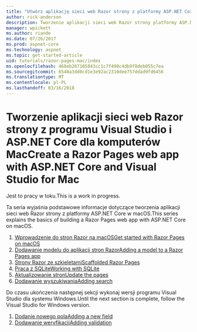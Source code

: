 ```yaml
---
title: "Utwórz aplikację sieci web Razor strony z platformy ASP.NET Core na macOS"
author: rick-anderson
description: Tworzenie aplikacji sieci web Razor strony platformy ASP.NET Core i EF Core.
manager: wpickett
ms.author: riande
ms.date: 07/26/2017
ms.prod: aspnet-core
ms.technology: aspnet
ms.topic: get-started-article
uid: tutorials/razor-pages-mac/index
ms.openlocfilehash: 468eb267105843cc1c7f490c4db9f8deb055c7ea
ms.sourcegitcommit: 6548a3dd0cd1e3e92ac2310dee757ddad9fd6456
ms.translationtype: MT
ms.contentlocale: pl-PL
ms.lasthandoff: 03/16/2018
---
```

# <a name="create-a-razor-pages-web-app-with-aspnet-core-and-visual-studio-for-mac"></a><span data-ttu-id="4e1c4-103">Tworzenie aplikacji sieci web Razor strony z programu Visual Studio i ASP.NET Core dla komputerów Mac</span><span class="sxs-lookup"><span data-stu-id="4e1c4-103">Create a Razor Pages web app with ASP.NET Core and Visual Studio for Mac</span></span>

<span data-ttu-id="4e1c4-104">Jest to pracy w toku.</span><span class="sxs-lookup"><span data-stu-id="4e1c4-104">This is a work in progress.</span></span>

<span data-ttu-id="4e1c4-105">Ta seria wyjaśnia podstawowe informacje dotyczące tworzenia aplikacji sieci web Razor strony z platformy ASP.NET Core w macOS.</span><span class="sxs-lookup"><span data-stu-id="4e1c4-105">This series explains the basics of building a Razor Pages web app with ASP.NET Core on macOS.</span></span>

1. [<span data-ttu-id="4e1c4-106">Wprowadzenie do stron Razor na macOS</span><span class="sxs-lookup"><span data-stu-id="4e1c4-106">Get started with Razor Pages on macOS</span></span>](xref:tutorials/razor-pages-mac/razor-pages-start)
1. [<span data-ttu-id="4e1c4-107">Dodawanie modelu do aplikacji stron Razor</span><span class="sxs-lookup"><span data-stu-id="4e1c4-107">Adding a model to a Razor Pages app</span></span>](xref:tutorials/razor-pages-mac/model)
1. [<span data-ttu-id="4e1c4-108">Strony Razor ze szkieletami</span><span class="sxs-lookup"><span data-stu-id="4e1c4-108">Scaffolded Razor Pages</span></span>](xref:tutorials/razor-pages-mac/page)
1. [<span data-ttu-id="4e1c4-109">Praca z SQLite</span><span class="sxs-lookup"><span data-stu-id="4e1c4-109">Working with SQLite</span></span>](xref:tutorials/razor-pages-mac/sql)
1. [<span data-ttu-id="4e1c4-110">Aktualizowanie stron</span><span class="sxs-lookup"><span data-stu-id="4e1c4-110">Update the pages</span></span>](xref:tutorials/razor-pages-mac/da1)
1. [<span data-ttu-id="4e1c4-111">Dodawanie wyszukiwania</span><span class="sxs-lookup"><span data-stu-id="4e1c4-111">Adding search</span></span>](xref:tutorials/razor-pages-mac/search)

<span data-ttu-id="4e1c4-112">Do czasu ukończenia następnej sekcji wykonaj wersji programu Visual Studio dla systemu Windows.</span><span class="sxs-lookup"><span data-stu-id="4e1c4-112">Until the next section is complete, follow the Visual Studio for Windows version.</span></span>

1. [<span data-ttu-id="4e1c4-113">Dodanie nowego pola</span><span class="sxs-lookup"><span data-stu-id="4e1c4-113">Adding a new field</span></span>](xref:tutorials/razor-pages/new-field)
1. [<span data-ttu-id="4e1c4-114">Dodawanie weryfikacji</span><span class="sxs-lookup"><span data-stu-id="4e1c4-114">Adding validation</span></span>](xref:tutorials/razor-pages/validation)
